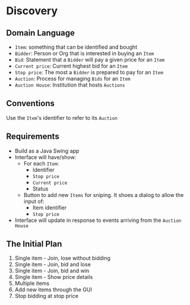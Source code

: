 # Discovery

## Domain Language
- `Item`: something that can be identified and bought
- `Bidder`: Person or Org that is interested in buying an `Item`
- `Bid`: Statement that a `Bidder` will pay a given price for an `Item`
- `Current price`: Current highest bid for an `Item`
- `Stop price`: The most a `Bidder` is prepared to pay for an `Item`
- `Auction`: Process for managing `Bids` for an `Item`
- `Auction House`: Institution that hosts `Auctions`

## Conventions
Use the `Item`'s identifier to refer to its `Auction`

## Requirements
- Build as a Java Swing app
- Interface will have/show:
  - For each `Item`:
    - Identifier
    - `Stop price`
    - `Current price`
    - Status
  - Button to add new `Items` for sniping.
    It shoes a dialog to allow the input of:
      - Item identifier
      - `Stop price`
- Interface will update in response to events arriving from the `Auction House`

## The Initial Plan
1. Single item - Join, lose without bidding
2. Single item - Join, bid and lose
3. Single item - Join, bid and win
4. Single item - Show price details
5. Multiple items
6. Add new items through the GUI
7. Stop bidding at stop price


